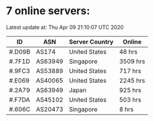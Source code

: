 # 7 online servers:

Latest update at: Thu Apr 09 21:10:07 UTC 2020

| ID | ASN | Server Country | Online |
| -- | --- | -------------- | ------ |
| #.D09B | AS174 | United States | 48 hrs |
| #.7F1D | AS63949 | Singapore | 3509 hrs |
| #.9FC3 | AS53889 | United States | 717 hrs |
| #.E069 | AS40065 | United States | 2245 hrs |
| #.2A79 | AS63949 | Japan | 925 hrs |
| #.F7DA | AS45102 | United States | 503 hrs |
| #.606C | AS20473 | Singapore | 8 hrs |

